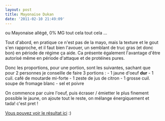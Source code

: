 ```yaml
---
layout: post
title: Mayonaise Dukan
date: '2011-02-10 21:49:09'
---
```


ou Mayonaise allégé, 0% MG tout cela tout cela ...

Tout d'abord, en pratique ce n'est pas de la mayo, mais la texture et le gout s'en rapproche, et il faut bien l'avouer, un semblant de truc gras (et donc bon) en période de régime ça aide. Ca présente également l'avantage d'être autorisé même en période d'attaque et de protéines pures.

<p>Donc les proportions, pour une portion, sont les suivantes, sachant que pour 2 personnes je conseille de faire 3 portions :
- 1 jaune d'oeuf <strong>dur</strong>
- 1 cuil. café de moutarde mi-forte
- 1 zeste de jus de citron
- 1 grosse cuil. soupe de fromage blanc
- sel et poivre</p>

On commence par cuire l'oeuf, puis écraser / émietter le plus finement possible le jaune, on ajoute tout le reste, on mélange énergiquement et tada! c'est pret !

<a href="http://www.flickr.com/photos/cyberaxe/5433559692/">Vous pouvez voir le résultat ici</a> :)
